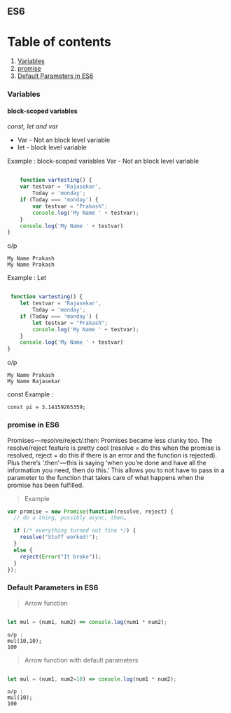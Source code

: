## ES6

# Table of contents
1. [Variables](#Variables)
2. [promise](#promise)
3. [Default Parameters in ES6](#default-parameters)

### Variables <a name="Variables"></a>
#### block-scoped variables
*const, let and var*
 - Var - Not an block level variable
 -  let - block level variable

Example : block-scoped variables
Var - Not an block level variable

```javascript

    function vartesting() {
    var testvar = 'Rajasekar',
        Today = 'monday';
    if (Today === 'monday') {
        var testvar = "Prakash";
        console.log('My Name ' + testvar);
    }
    console.log('My Name ' + testvar)
}

  ```
o/p

    My Name Prakash
    My Name Prakash

Example : Let

```javascript

 function vartesting() {
    let testvar = 'Rajasekar',
        Today = 'monday';
    if (Today === 'monday') {
        let testvar = "Prakash";
        console.log('My Name ' + testvar);
    }
    console.log('My Name ' + testvar)
}

   ```
o/p

    My Name Prakash
    My Name Rajasekar
const
Example : 

    const pi = 3.14159265359;

### promise in ES6 <a name = "promise"></a>
Promises — resolve/reject/.then: Promises became less clunky too. The resolve/reject feature is pretty cool (resolve = do this when the promise is resolved, reject = do this if there is an error and the function is rejected). Plus there’s ‘.then’ — this is saying ‘when you’re done and have all the information you need, then do this.’ This allows you to not have to pass in a parameter to the function that takes care of what happens when the promise has been fulfilled.
> Example 
```javascript
var promise = new Promise(function(resolve, reject) {
  // do a thing, possibly async, then…

  if (/* everything turned out fine */) {
    resolve("Stuff worked!");
  }
  else {
    reject(Error("It broke"));
  }
});
```


### Default Parameters in ES6 <a name ="default-parameters"></a>

> Arrow function

```javascript

let mul = (num1, num2) => console.log(num1 * num2);

```
```
o/p : 
mul(10,10);
100

```
> Arrow function with default parameters 

```javascript

let mul = (num1, num2=10) => console.log(num1 * num2);

```

```
o/p : 
mul(10);
100
```


